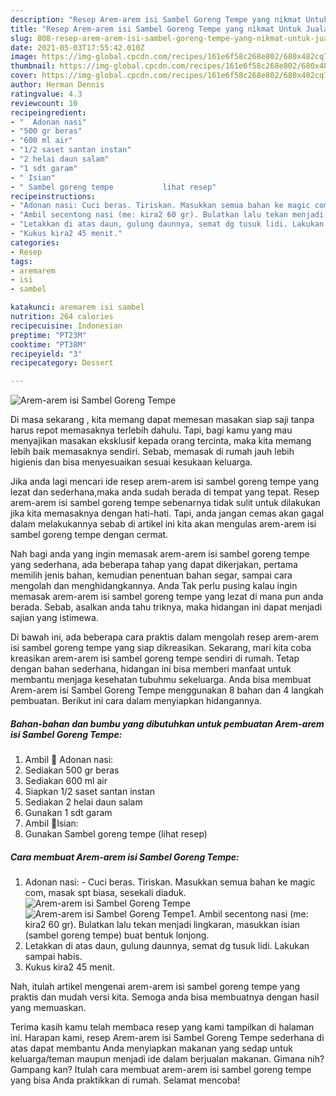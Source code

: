 ```yaml
---
description: "Resep Arem-arem isi Sambel Goreng Tempe yang nikmat Untuk Jualan"
title: "Resep Arem-arem isi Sambel Goreng Tempe yang nikmat Untuk Jualan"
slug: 808-resep-arem-arem-isi-sambel-goreng-tempe-yang-nikmat-untuk-jualan
date: 2021-05-03T17:55:42.010Z
image: https://img-global.cpcdn.com/recipes/161e6f58c268e802/680x482cq70/arem-arem-isi-sambel-goreng-tempe-foto-resep-utama.jpg
thumbnail: https://img-global.cpcdn.com/recipes/161e6f58c268e802/680x482cq70/arem-arem-isi-sambel-goreng-tempe-foto-resep-utama.jpg
cover: https://img-global.cpcdn.com/recipes/161e6f58c268e802/680x482cq70/arem-arem-isi-sambel-goreng-tempe-foto-resep-utama.jpg
author: Herman Dennis
ratingvalue: 4.3
reviewcount: 10
recipeingredient:
- "  Adonan nasi"
- "500 gr beras"
- "600 ml air"
- "1/2 saset santan instan"
- "2 helai daun salam"
- "1 sdt garam"
- " Isian"
- " Sambel goreng tempe           lihat resep"
recipeinstructions:
- "Adonan nasi: Cuci beras. Tiriskan. Masukkan semua bahan ke magic com, masak spt biasa, sesekali diaduk."
- "Ambil secentong nasi (me: kira2 60 gr). Bulatkan lalu tekan menjadi lingkaran, masukkan isian (sambel goreng tempe) buat bentuk lonjong."
- "Letakkan di atas daun, gulung daunnya, semat dg tusuk lidi. Lakukan sampai habis."
- "Kukus kira2 45 menit."
categories:
- Resep
tags:
- aremarem
- isi
- sambel

katakunci: aremarem isi sambel 
nutrition: 264 calories
recipecuisine: Indonesian
preptime: "PT23M"
cooktime: "PT38M"
recipeyield: "3"
recipecategory: Dessert

---
```



![Arem-arem isi Sambel Goreng Tempe](https://img-global.cpcdn.com/recipes/161e6f58c268e802/680x482cq70/arem-arem-isi-sambel-goreng-tempe-foto-resep-utama.jpg)

Di masa  sekarang , kita memang dapat memesan masakan siap saji tanpa harus repot memasaknya terlebih dahulu. Tapi, bagi kamu yang mau menyajikan masakan eksklusif kepada orang tercinta, maka kita memang lebih baik memasaknya sendiri. Sebab, memasak di rumah jauh lebih higienis dan bisa menyesuaikan sesuai kesukaan keluarga.

Jika anda lagi mencari ide resep arem-arem isi sambel goreng tempe yang lezat dan sederhana,maka anda sudah berada di tempat yang tepat. Resep arem-arem isi sambel goreng tempe  sebenarnya tidak sulit untuk dilakukan jika kita memasaknya dengan hati-hati. Tapi, anda jangan cemas akan gagal dalam melakukannya 
sebab di artikel ini kita akan mengulas arem-arem isi sambel goreng tempe dengan cermat.  



Nah bagi anda yang ingin memasak arem-arem isi sambel goreng tempe yang sederhana, ada beberapa tahap yang dapat dikerjakan, pertama memilih jenis bahan, kemudian penentuan bahan segar, sampai cara mengolah dan menghidangkannya. Anda Tak perlu pusing kalau ingin memasak arem-arem isi sambel goreng tempe yang lezat di mana pun anda berada. Sebab, asalkan anda  tahu triknya, maka hidangan ini dapat menjadi sajian yang istimewa.

Di bawah ini, ada beberapa cara praktis  dalam mengolah resep arem-arem isi sambel goreng tempe yang siap dikreasikan. Sekarang, mari kita coba kreasikan arem-arem isi sambel goreng tempe sendiri di rumah. Tetap dengan bahan sederhana, hidangan ini bisa memberi manfaat untuk membantu menjaga kesehatan tubuhmu sekeluarga. Anda bisa membuat Arem-arem isi Sambel Goreng Tempe menggunakan 8 bahan dan 4 langkah pembuatan. Berikut ini cara dalam menyiapkan hidangannya.

<!--inarticleads1-->

##### Bahan-bahan dan bumbu yang dibutuhkan untuk pembuatan Arem-arem isi Sambel Goreng Tempe:

1. Ambil  🌺 Adonan nasi:
1. Sediakan 500 gr beras
1. Sediakan 600 ml air
1. Siapkan 1/2 saset santan instan
1. Sediakan 2 helai daun salam
1. Gunakan 1 sdt garam
1. Ambil  🌺Isian:
1. Gunakan  Sambel goreng tempe           (lihat resep)




<!--inarticleads2-->

##### Cara membuat Arem-arem isi Sambel Goreng Tempe:

1. Adonan nasi: - Cuci beras. Tiriskan. Masukkan semua bahan ke magic com, masak spt biasa, sesekali diaduk.
<img src="https://img-global.cpcdn.com/steps/f36be4df97d2d2fc/160x128cq70/arem-arem-isi-sambel-goreng-tempe-langkah-memasak-1-foto.jpg" alt="Arem-arem isi Sambel Goreng Tempe"><img src="https://img-global.cpcdn.com/steps/2b713f990e7674c8/160x128cq70/arem-arem-isi-sambel-goreng-tempe-langkah-memasak-1-foto.jpg" alt="Arem-arem isi Sambel Goreng Tempe">1. Ambil secentong nasi (me: kira2 60 gr). Bulatkan lalu tekan menjadi lingkaran, masukkan isian (sambel goreng tempe) buat bentuk lonjong.
1. Letakkan di atas daun, gulung daunnya, semat dg tusuk lidi. Lakukan sampai habis.
1. Kukus kira2 45 menit.




Nah, itulah artikel mengenai  arem-arem isi sambel goreng tempe  yang praktis dan mudah versi kita. Semoga anda bisa membuatnya dengan hasil yang memuaskan. 

Terima kasih kamu telah membaca resep yang kami tampilkan di halaman ini. Harapan kami, resep  Arem-arem isi Sambel Goreng Tempe sederhana di atas dapat membantu Anda menyiapkan makanan yang sedap untuk keluarga/teman maupun menjadi ide dalam berjualan makanan. Gimana nih? Gampang kan? Itulah cara membuat arem-arem isi sambel goreng tempe yang bisa Anda praktikkan di rumah. Selamat mencoba!

